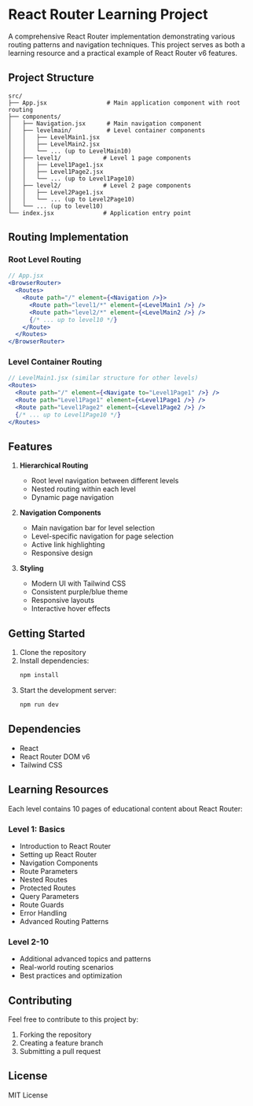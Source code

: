 # React Router Learning Project

A comprehensive React Router implementation demonstrating various routing patterns and navigation techniques. This project serves as both a learning resource and a practical example of React Router v6 features.

## Project Structure

```
src/
├── App.jsx                 # Main application component with root routing
├── components/
│   ├── Navigation.jsx      # Main navigation component
│   ├── levelmain/          # Level container components
│   │   ├── LevelMain1.jsx
│   │   ├── LevelMain2.jsx
│   │   └── ... (up to LevelMain10)
│   ├── level1/            # Level 1 page components
│   │   ├── Level1Page1.jsx
│   │   ├── Level1Page2.jsx
│   │   └── ... (up to Level1Page10)
│   ├── level2/            # Level 2 page components
│   │   ├── Level2Page1.jsx
│   │   └── ... (up to Level2Page10)
│   └── ... (up to level10)
└── index.jsx              # Application entry point
```

## Routing Implementation

### Root Level Routing
```jsx
// App.jsx
<BrowserRouter>
  <Routes>
    <Route path="/" element={<Navigation />}>
      <Route path="level1/*" element={<LevelMain1 />} />
      <Route path="level2/*" element={<LevelMain2 />} />
      {/* ... up to level10 */}
    </Route>
  </Routes>
</BrowserRouter>
```

### Level Container Routing
```jsx
// LevelMain1.jsx (similar structure for other levels)
<Routes>
  <Route path="/" element={<Navigate to="Level1Page1" />} />
  <Route path="Level1Page1" element={<Level1Page1 />} />
  <Route path="Level1Page2" element={<Level1Page2 />} />
  {/* ... up to Level1Page10 */}
</Routes>
```

## Features

1. **Hierarchical Routing**
   - Root level navigation between different levels
   - Nested routing within each level
   - Dynamic page navigation

2. **Navigation Components**
   - Main navigation bar for level selection
   - Level-specific navigation for page selection
   - Active link highlighting
   - Responsive design

3. **Styling**
   - Modern UI with Tailwind CSS
   - Consistent purple/blue theme
   - Responsive layouts
   - Interactive hover effects

## Getting Started

1. Clone the repository
2. Install dependencies:
   ```bash
   npm install
   ```
3. Start the development server:
   ```bash
   npm run dev
   ```

## Dependencies

- React
- React Router DOM v6
- Tailwind CSS

## Learning Resources

Each level contains 10 pages of educational content about React Router:

### Level 1: Basics
- Introduction to React Router
- Setting up React Router
- Navigation Components
- Route Parameters
- Nested Routes
- Protected Routes
- Query Parameters
- Route Guards
- Error Handling
- Advanced Routing Patterns

### Level 2-10
- Additional advanced topics and patterns
- Real-world routing scenarios
- Best practices and optimization

## Contributing

Feel free to contribute to this project by:
1. Forking the repository
2. Creating a feature branch
3. Submitting a pull request

## License

MIT License